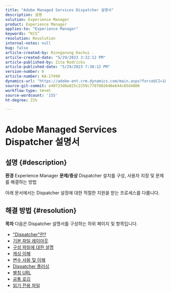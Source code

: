 ```yaml
---
title: "Adobe Managed Services Dispatcher 설명서"
description: 설명
solution: Experience Manager
product: Experience Manager
applies-to: "Experience Manager"
keywords: “KCS”
resolution: Resolution
internal-notes: null
bug: false
article-created-by: Rinnganung Kachui .
article-created-date: "5/29/2023 3:32:12 PM"
article-published-by: Zita Rodricks
article-published-date: "5/29/2023 7:38:12 PM"
version-number: 6
article-number: KA-17490
dynamics-url: "https://adobe-ent.crm.dynamics.com/main.aspx?forceUCI=1&pagetype=entityrecord&etn=knowledgearticle&id=15a270fa-35fe-ed11-8f6e-6045bd0063aa"
source-git-commit: e49723d0a825c2259c7787082640e644c05d4000
workflow-type: tm+mt
source-wordcount: '155'
ht-degree: 21%

---
```


# Adobe Managed Services Dispatcher 설명서

## 설명 {#description}

<b>환경</b>
Experience Manager
<b>문제/증상</b>
Dispatcher 설치를 구성, 사용자 지정 및 문제를 해결하는 방법

아래 문서에서는 Dispatcher 설정에 대한 적절한 지원을 받는 프로세스를 다룹니다.


## 해결 방법 {#resolution}

<b>목차</b>
다음은 Dispatcher 설명서를 구성하는 하위 페이지 및 항목입니다.

- [&quot;Dispatcher&quot;란?](https://experienceleague.adobe.com/docs/experience-cloud-kcs/kbarticles/KA-17911.html)
- [기본 파일 레이아웃](https://experienceleague.adobe.com/docs/experience-cloud-kcs/kbarticles/KA-17502.html)
- [구성 파일에 대한 설명](https://experienceleague.adobe.com/docs/experience-cloud-kcs/kbarticles/KA-17477.html)
- [캐싱 이해](https://experienceleague.adobe.com/docs/experience-cloud-kcs/kbarticles/KA-17912.html%3Flang%3Den)
- [변수 사용 및 이해](https://experienceleague.adobe.com/docs/experience-cloud-kcs/kbarticles/KA-17487.html%3Flang%3Den)
- [Dispatcher 플러싱](https://experienceleague.adobe.com/docs/experience-cloud-kcs/kbarticles/KA-17493.html%3Flang%3Den)
- [별칭 URL](https://experienceleague.adobe.com/docs/experience-cloud-kcs/kbarticles/KA-17463.html)
- [공통 로깅](https://experienceleague.adobe.com/docs/experience-cloud-kcs/kbarticles/KA-17914.html%3Flang%3Den)
- [읽기 전용 파일](https://experienceleague.adobe.com/docs/experience-cloud-kcs/kbarticles/KA-17483.html%3Flang%3Den)

